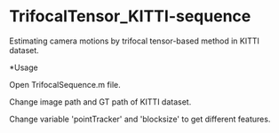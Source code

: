 # TrifocalTensor_KITTI-sequence
Estimating camera motions by trifocal tensor-based method in KITTI dataset.



*Usage

Open TrifocalSequence.m file.

Change image path and GT path of KITTI dataset.

Change variable 'pointTracker' and 'blocksize' to get different features.
